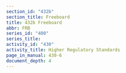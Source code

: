 ```yaml
---
section_id: "432b"
section_title: Freeboard
title: 432b Freeboard
abbr: FRB
series_id: "400"
series_title: 
activity_id: "430"
activity_title: Higher Regulatory Standards
page_in_manual: 430-6
document_depth: 4
---
```

